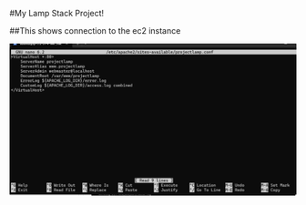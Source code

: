 #My Lamp Stack Project!

##This shows connection to the ec2 instance

![13_sudonano.png!](./img/13_sudonano.png)

